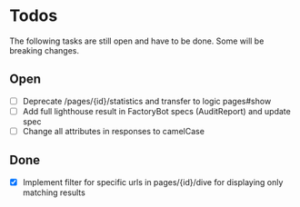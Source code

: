 # Todos

The following tasks are still open and have to be done. Some will be breaking
changes.

## Open

- [ ] Deprecate /pages/{id}/statistics and transfer to logic pages#show
- [ ] Add full lighthouse result in FactoryBot specs (AuditReport) and update spec
- [ ] Change all attributes in responses to camelCase

## Done

- [x] Implement filter for specific urls in pages/{id}/dive for displaying only matching results
